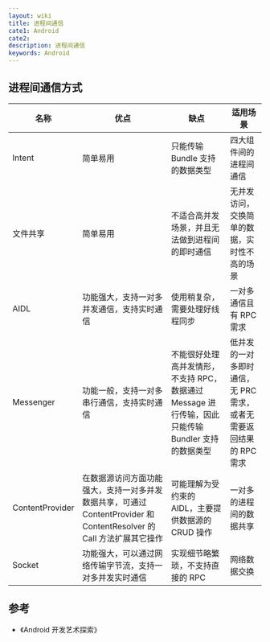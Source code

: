 ```yaml
---
layout: wiki
title: 进程间通信
cate1: Android
cate2:
description: 进程间通信
keywords: Android
---
```


## 进程间通信方式

| 名称            | 优点                                                                                                                 | 缺点                                                                                               | 适用场景                                                           |
|-----------------|----------------------------------------------------------------------------------------------------------------------|----------------------------------------------------------------------------------------------------|--------------------------------------------------------------------|
| Intent          | 简单易用                                                                                                             | 只能传输 Bundle 支持的数据类型                                                                     | 四大组件间的进程间通信                                             |
| 文件共享        | 简单易用                                                                                                             | 不适合高并发场景，并且无法做到进程间的即时通信                                                     | 无并发访问，交换简单的数据，实时性不高的场景                       |
| AIDL            | 功能强大，支持一对多并发通信，支持实时通信                                                                           | 使用稍复杂，需要处理好线程同步                                                                     | 一对多通信且有 RPC 需求                                            |
| Messenger       | 功能一般，支持一对多串行通信，支持实时通信                                                                           | 不能很好处理高并发情形，不支持 RPC，数据通过 Message 进行传输，因此只能传输 Bundler 支持的数据类型 | 低并发的一对多即时通信，无 PRC 需求，或者无需要返回结果的 RPC 需求 |
| ContentProvider | 在数据源访问方面功能强大，支持一对多并发数据共享，可通过 ContentProvider 和 ContentResolver 的 Call 方法扩展其它操作 | 可能理解为受约束的 AIDL，主要提供数据源的 CRUD 操作                                                | 一对多的进程间的数据共享                                           |
| Socket          | 功能强大，可以通过网络传输字节流，支持一对多并发实时通信                                                             | 实现细节略繁琐，不支持直接的 RPC                                                                   | 网络数据交换                                                       |

## 参考

* 《Android 开发艺术探索》
